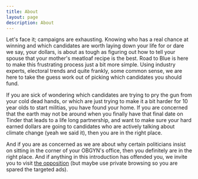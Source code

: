 ```yaml
---
title: About
layout: page
description: About
---
```


Let's face it; campaigns are exhausting. Knowing who has a real chance at winning and which candidates are worth laying down your life for or dare we say, your dollars, is about as tough as figuring out how to tell your spouse that your mother's meatloaf recipe is the best. Road to Blue is here to make this frustrating process just a bit more simple. Using industry experts, electoral trends and quite frankly, some common sense,  we are here to take the guess work out of picking which candidates you should fund.  

If you are sick of wondering which candidates are trying to pry the gun from your cold dead hands, or which are just trying to make it a bit harder for 10 year olds to start militias, you have found your home. If you are concerned that the earth may not be around when you finally have that final date on Tinder that leads to a life long partnership, and want to make sure your hard earned dollars are going to candidates who are actively talking about climate change (yeah we said it), then you are in the right place. 

And if you are as concerned as we are about why certain politicians insist on sitting in the corner of your OBGYN's office, then you definitely are in the right place. And if anything in this introduction has offended you, we invite you to visit [the opposition](https://www.gop.com) (but maybe use private browsing so you are spared the targeted ads). 